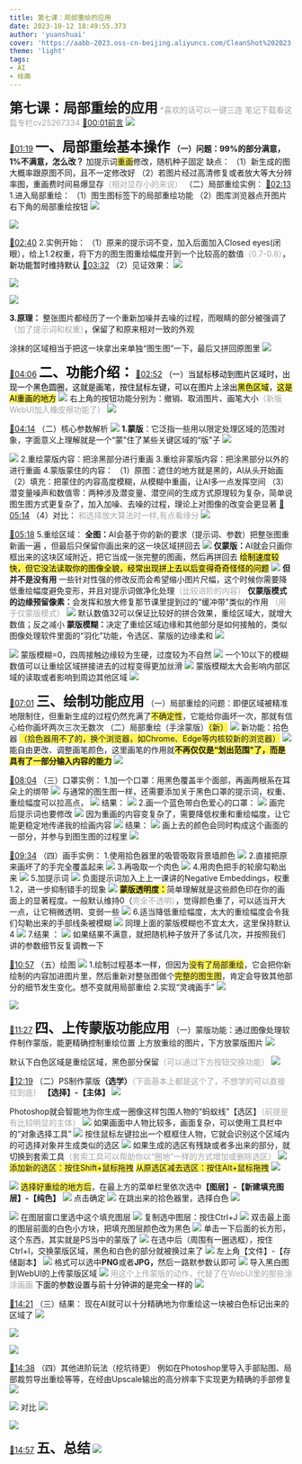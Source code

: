 ```yaml
---
title: 第七课：局部重绘的应用
date: 2023-10-12 18:49:55.373
author: 'yuanshuai'
cover: 'https://aabb-2023.oss-cn-beijing.aliyuncs.com/CleanShot%202023-10-25%20at%2013.41.52.png'
theme: 'light'
tags:
- AI
- 绘画
---
```


<strong><font style='font-size:24px;'>第七课：局部重绘的应用</font></strong>
<font style='color:#a5a5a5;'>*喜欢的话可以一键三连</font>
<font style='color:#a5a5a5;'>笔记下载看这篇专栏cv25267334</font>
[🚩00:01前言](https://www.bilibili.com/video/BV1uL411e7Uk?p=1&t=1)
![](https://aabb-2023.oss-cn-beijing.aliyuncs.com/BV1uL411e7Uk_498146.jpg)

[🚩01:19](https://www.bilibili.com/video/BV1uL411e7Uk?p=1&t=79)
<strong><font style='font-size:24px;'>一、局部重绘基本操作</font></strong>
<strong>（一）问题：99%的部分满意，1%不满意，怎么改？</strong>
加提示词<font style='background-color:#fff359;'>重画</font>修改，随机种子固定
	缺点：
	（1）新生成的图大概率跟原图不同，且不一定修改好
	（2）若图片经过高清修复或者放大等大分辨率图，重画费时间易爆显存<font style='color:#a5a5a5;'>（相对显存小的来说）</font>
（二）局部重绘实例：
[🚩02:13](https://www.bilibili.com/video/BV1uL411e7Uk?p=1&t=132)
1.进入局部重绘：
（1）图生图标签下的局部重绘功能
（2）图库浏览器点开图片右下角的局部重绘按钮
![](https://aabb-2023.oss-cn-beijing.aliyuncs.com/BV1uL411e7Uk_975419.jpg)


![](https://aabb-2023.oss-cn-beijing.aliyuncs.com/BV1uL411e7Uk_816596.jpg)

[🚩02:40](https://www.bilibili.com/video/BV1uL411e7Uk?p=1&t=160)
2.实例开始：
（1）原来的提示词不变，加入后面加入Closed eyes(闭眼），给上1.2权重，将下方的图生图重绘幅度开到一个比较高的数值<font style='color:#a5a5a5;'>（0.7-0.8）</font><font style='color:#000000;'>，新功能暂时维持默认</font>
[🚩03:32](https://www.bilibili.com/video/BV1uL411e7Uk?p=1&t=212)
（2）见证效果：
![](https://aabb-2023.oss-cn-beijing.aliyuncs.com/BV1uL411e7Uk_301256.jpg)


![](https://aabb-2023.oss-cn-beijing.aliyuncs.com/BV1uL411e7Uk_547747.jpg)


![](https://aabb-2023.oss-cn-beijing.aliyuncs.com/BV1uL411e7Uk_630223.jpg)


<strong>3.原理：</strong>
整张图片都经历了一个重新加噪并去噪的过程，而眼睛的部分被强调了<font style='color:#a5a5a5;'>（加了提示词和权重）</font><font style='color:#000000;'>，</font>保留了和原来相对一致的外观

涂抹的区域相当于把这一块拿出来单独“图生图”一下，最后又拼回原图里
![](https://aabb-2023.oss-cn-beijing.aliyuncs.com/BV1uL411e7Uk_458224.jpg)

[🚩04:06](https://www.bilibili.com/video/BV1uL411e7Uk?p=1&t=246)
<strong><font style='color:#000000;font-size:24px;'>二、功能介绍：</font></strong>
[🚩02:52](https://www.bilibili.com/video/BV1uL411e7Uk?p=1&t=171)
<font style='color:#000000;'>（一）当鼠标移动到图片区域时，出现一个黑色圆圈，这就是画笔，按住鼠标左键，可以在图片上涂出</font><font style='color:#000000;background-color:#fff359;'>黑色区域</font><font style='color:#000000;'>，</font><font style='color:#000000;background-color:#fff359;'>这是AI重画的地方</font>
![](https://aabb-2023.oss-cn-beijing.aliyuncs.com/BV1uL411e7Uk_307005.jpg)
右上角的按钮功能分别为：撤销、取消图片、画笔大小<font style='color:#a5a5a5;'>（新版WebUI加入橡皮擦功能了）</font>
![](https://aabb-2023.oss-cn-beijing.aliyuncs.com/BV1uL411e7Uk_535754.jpg)

[🚩04:14](https://www.bilibili.com/video/BV1uL411e7Uk?p=1&t=253)
（二）核心参数解析
![](https://aabb-2023.oss-cn-beijing.aliyuncs.com/BV1uL411e7Uk_367349.jpg)
<strong>1.蒙版</strong>：它泛指一些用以限定处理区域的范围对象，字面意义上理解就是一个“蒙"住了某些关键区域的“版"子
![](https://aabb-2023.oss-cn-beijing.aliyuncs.com/BV1uL411e7Uk_234717.jpg)

![](https://aabb-2023.oss-cn-beijing.aliyuncs.com/BV1uL411e7Uk_519610.jpg)
2.重绘蒙版内容：把涂黑部分进行重画
3.重绘非蒙版内容：把涂黑部分以外的进行重画
4.蒙版蒙住的内容：
	（1）原图：遮住的地方就是黑的，AI从头开始画
	（2）填充：把蒙住的内容高度模糊，从模糊中重画，让AI多一点发挥空间
	（3）潜变量噪声和数值零：两种涉及潜变量、潜空间的生成方式原理较为复杂，简单说图生图方式更复杂了，加入加噪、去噪的过程，理论上对图像的改变会更显著
[🚩05:14](https://www.bilibili.com/video/BV1uL411e7Uk?p=1&t=313)
（4）对比：
<font style='color:#a5a5a5;'>和选择放大算法时一样,有点看缘分</font>
![](https://aabb-2023.oss-cn-beijing.aliyuncs.com/BV1uL411e7Uk_609119.jpg)

[🚩05:18](https://www.bilibili.com/video/BV1uL411e7Uk?p=1&t=318)
5.重绘区域：
<strong>全图：</strong>AI会基于你的新的要求（提示词、参数）把整张图重新画一遍 ，但最后只保留你画出来的这一块区域拼回去
![](https://aabb-2023.oss-cn-beijing.aliyuncs.com/BV1uL411e7Uk_715737.jpg)
<strong>仅蒙版：</strong>AI就会只画你框出来的这块区域附近，把它当成一张完整的图画，然后再拼回去
<font style='background-color:#fff359;color:#000000;'>绘制速度较快，但它没法读取你的图像全貌，经常出现拼上去以后变得奇奇怪怪的问题</font>
![](https://aabb-2023.oss-cn-beijing.aliyuncs.com/BV1uL411e7Uk_717803.jpg)
<strong>但并不是没有用</strong>
一些针对性强的修改反而会希望缩小图片尺幅，这个时候你需要降低重绘幅度避免变形，并且对提示词做净化处理<font style='color:#a5a5a5;'>（比较进阶的内容）</font>
<strong>仅蒙版模式的边缘预留像素：</strong>会发挥和放大修复那节课里提到过的“缓冲带"类似的作用
<font style='color:#a5a5a5;'>（用于仅蒙版模式）</font>
![](https://aabb-2023.oss-cn-beijing.aliyuncs.com/BV1uL411e7Uk_896148.jpg)
默认数值32可以保证比较好的拼合效果，重绘区域大，就增大数值；反之减小
<strong>蒙版模糊：</strong>决定了重绘区域边缘和其他部分是如何接触的，类似图像处理软件里面的“羽化”功能，令选区、蒙版的边缘柔和
![](https://aabb-2023.oss-cn-beijing.aliyuncs.com/BV1uL411e7Uk_870293.jpg)

![](https://aabb-2023.oss-cn-beijing.aliyuncs.com/BV1uL411e7Uk_876700.jpg)
蒙版模糊=0，四周接触边缘较为生硬，过度较为不自然
![](https://aabb-2023.oss-cn-beijing.aliyuncs.com/BV1uL411e7Uk_076394.jpg)
一个10以下的模糊数值可以让重绘区域拼接进去的过程变得更加丝滑
![](https://aabb-2023.oss-cn-beijing.aliyuncs.com/BV1uL411e7Uk_182988.jpg)
蒙版模糊太大会影响内部区域的读取或者影响到周边其他区域
![](https://aabb-2023.oss-cn-beijing.aliyuncs.com/BV1uL411e7Uk_438403.jpg)

[🚩07:01](https://www.bilibili.com/video/BV1uL411e7Uk?p=1&t=421)
<strong><font style='font-size:24px;'>三、绘制功能应用</font></strong>
（一）局部重绘的问题：即便区域被精准地限制住，但重新生成的过程仍然充满了<font style='background-color:#fff359;'>不确定性</font>，它能给你画坏一次，那就有信心给你画坏两次三次无数次
（二）局部重绘（手涂蒙版）<font style='background-color:#fff359;'>（新）</font>
![](https://aabb-2023.oss-cn-beijing.aliyuncs.com/BV1uL411e7Uk_218916.jpg)
新功能：拾色器
<font style='background-color:#fff359;'>（拾色器用不了的，换个浏览器，如Chrome、Edge等内核较新的浏览器）</font>
![](https://aabb-2023.oss-cn-beijing.aliyuncs.com/BV1uL411e7Uk_134632.jpg)
能自由更改、调整画笔颜色，这里画笔的作用就<strong><font style='background-color:#fff359;'>不再仅仅是“划出范围"了，而是具有了一部分输入内容的能力</font></strong>
![](https://aabb-2023.oss-cn-beijing.aliyuncs.com/BV1uL411e7Uk_751808.jpg)

[🚩08:04](https://www.bilibili.com/video/BV1uL411e7Uk?p=1&t=484)
（三）口罩实例：
1.加一个口罩：用黑色覆盖半个面部，再画两根系在耳朵上的绑带
![](https://aabb-2023.oss-cn-beijing.aliyuncs.com/BV1uL411e7Uk_502831.jpg)
与通常的图生图一样，还需要添加关于黑色口罩的提示词，权重、重绘幅度可以拉高点，
![](https://aabb-2023.oss-cn-beijing.aliyuncs.com/BV1uL411e7Uk_531192.jpg)
结果：
![](https://aabb-2023.oss-cn-beijing.aliyuncs.com/BV1uL411e7Uk_773839.jpg)
2.画一个蓝色带白色爱心的口罩：
![](https://aabb-2023.oss-cn-beijing.aliyuncs.com/BV1uL411e7Uk_248868.jpg)
画完后提示词也要修改
![](https://aabb-2023.oss-cn-beijing.aliyuncs.com/BV1uL411e7Uk_437618.jpg)
因为重画的内容变复杂了，需要降低权重和重绘幅度，让它能更稳定地传递我的绘画内容
![](https://aabb-2023.oss-cn-beijing.aliyuncs.com/BV1uL411e7Uk_570050.jpg)
结果：
![](https://aabb-2023.oss-cn-beijing.aliyuncs.com/BV1uL411e7Uk_590817.jpg)
画上去的颜色会同时构成这个画面的一部分，并参与到图生图的过程里
![](https://aabb-2023.oss-cn-beijing.aliyuncs.com/BV1uL411e7Uk_958707.jpg)

[🚩09:34](https://www.bilibili.com/video/BV1uL411e7Uk?p=1&t=573)
（四）画手实例：
1.使用拾色器里的吸管吸取背景墙颜色
![](https://aabb-2023.oss-cn-beijing.aliyuncs.com/BV1uL411e7Uk_447138.jpg)
2.直接把原来画坏了的手完全覆盖起来
![](https://aabb-2023.oss-cn-beijing.aliyuncs.com/BV1uL411e7Uk_072838.jpg)
3.再吸取一个肉色
![](https://aabb-2023.oss-cn-beijing.aliyuncs.com/BV1uL411e7Uk_427817.jpg)
4.用肉色把手的轮廓勾勒出来
![](https://aabb-2023.oss-cn-beijing.aliyuncs.com/BV1uL411e7Uk_031937.jpg)
5.加提示词
![](https://aabb-2023.oss-cn-beijing.aliyuncs.com/BV1uL411e7Uk_282404.jpg)
负面提示词加入上上一课讲的Negative Embeddings，权重1.2，进一步抑制错手的现象
![](https://aabb-2023.oss-cn-beijing.aliyuncs.com/BV1uL411e7Uk_586260.jpg)
<strong><font style='background-color:#fff359;'>蒙版透明度：</font></strong>简单理解就是这些颜色印在你的画面上的显著程度。一般默认维持0（<font style='color:#a5a5a5;'>完全不透明）</font>，觉得颜色重了，可以适当开大一点，让它稍微透明、变弱一些
![](https://aabb-2023.oss-cn-beijing.aliyuncs.com/BV1uL411e7Uk_056655.jpg)
6.适当降低重绘幅度，太大的重绘幅度会令我们勾勒出来的手部线条被模糊
![](https://aabb-2023.oss-cn-beijing.aliyuncs.com/BV1uL411e7Uk_356130.jpg)
同理上面的蒙版模糊也不宜太大，这里保持默认4
![](https://aabb-2023.oss-cn-beijing.aliyuncs.com/BV1uL411e7Uk_828837.jpg)
7.结果 ：
![](https://aabb-2023.oss-cn-beijing.aliyuncs.com/BV1uL411e7Uk_276581.jpg)
如果结果不满意，就把随机种子放开了多试几次，并按照我们讲的参数细节反复调教一下

[🚩10:57](https://www.bilibili.com/video/BV1uL411e7Uk?p=1&t=657)
（五）绘图
![](https://aabb-2023.oss-cn-beijing.aliyuncs.com/BV1uL411e7Uk_764355.jpg)
1.绘制过程基本一样，但因为<font style='background-color:#fff359;'>没有了局部重绘</font>，它会把你新绘制的内容加进图片里，然后重新对整张图做个<font style='background-color:#fff359;'>完整的图生图</font>，肯定会导致其他部分的细节发生变化。想不变就用局部重绘
2.实现“灵魂画手”
![](https://aabb-2023.oss-cn-beijing.aliyuncs.com/BV1uL411e7Uk_629166.jpg)


![](https://aabb-2023.oss-cn-beijing.aliyuncs.com/BV1uL411e7Uk_068342.jpg)

[🚩11:27](https://www.bilibili.com/video/BV1uL411e7Uk?p=1&t=687)
<strong><font style='font-size:24px;'>四、上传蒙版功能应用</font></strong>
（一）蒙版功能：通过图像处理软件制作蒙版，能更精确控制重绘位置
上方放重绘的图片，下方放蒙版图片
![](https://aabb-2023.oss-cn-beijing.aliyuncs.com/BV1uL411e7Uk_522074.jpg)

默认下白色区域是重绘区域，黑色部分保留<font style='color:#a5a5a5;'>（可以通过下方按钮交换功能）</font>
![](https://aabb-2023.oss-cn-beijing.aliyuncs.com/BV1uL411e7Uk_660785.jpg)

[🚩12:19](https://www.bilibili.com/video/BV1uL411e7Uk?p=1&t=739)
（二）PS制作蒙版<strong>（选学）</strong><font style='color:#a5a5a5;'>（下面基本上都是这个了，不想学的可以直接拉到底）</font>
<strong>【选择】-【主体】</strong>
![](https://aabb-2023.oss-cn-beijing.aliyuncs.com/BV1uL411e7Uk_611890.jpg)

Photoshop就会智能地为你生成一圈像这样包围人物的“蚂蚁线”【选区】<font style='color:#a5a5a5;'>（前提是有比较明显的主体）</font>
![](https://aabb-2023.oss-cn-beijing.aliyuncs.com/BV1uL411e7Uk_512794.jpg)
如果画面中人物比较多，画面复杂，可以使用工具栏中的“对象选择工具”
![](https://aabb-2023.oss-cn-beijing.aliyuncs.com/BV1uL411e7Uk_851952.jpg)
按住鼠标左键拉出一个框框住人物，它就会识别这个区域内的可选择对象并生成类似的选区
![](https://aabb-2023.oss-cn-beijing.aliyuncs.com/BV1uL411e7Uk_365439.jpg)
如果生成的选区有残缺或者多出来的部分，就切换到套索工具<font style='color:#a5a5a5;'>（套索工具可以帮助你以“圈地”一样的方式增加或删除选区）</font>
![](https://aabb-2023.oss-cn-beijing.aliyuncs.com/BV1uL411e7Uk_114371.jpg)
<font style='background-color:#fff359;'>添加新的选区：按住Shift+鼠标拖拽</font>
<font style='background-color:#fff359;'>从原选区减去选区：按住Alt+鼠标拖拽</font>
![](https://aabb-2023.oss-cn-beijing.aliyuncs.com/BV1uL411e7Uk_935628.jpg)

![](https://aabb-2023.oss-cn-beijing.aliyuncs.com/BV1uL411e7Uk_879877.jpg)
<font style='background-color:#fff359;'>选择好重绘的地方后</font>，在最上方的菜单栏里依次选中<strong>【图层】-【新建填充图层】-【纯色】</strong>
![](https://aabb-2023.oss-cn-beijing.aliyuncs.com/BV1uL411e7Uk_296583.jpg)
点击确定
![](https://aabb-2023.oss-cn-beijing.aliyuncs.com/BV1uL411e7Uk_079624.jpg)
在跳出来的拾色器里，选择白色
![](https://aabb-2023.oss-cn-beijing.aliyuncs.com/BV1uL411e7Uk_360610.jpg)

![](https://aabb-2023.oss-cn-beijing.aliyuncs.com/BV1uL411e7Uk_986156.jpg)
在图层窗口里选中这个填充图层
![](https://aabb-2023.oss-cn-beijing.aliyuncs.com/BV1uL411e7Uk_683882.jpg)
复制选中图层：按住Ctrl+J
![](https://aabb-2023.oss-cn-beijing.aliyuncs.com/BV1uL411e7Uk_881440.jpg)
双击最上面的图层前面的白色小方块，把填充图层颜色改为黑色
![](https://aabb-2023.oss-cn-beijing.aliyuncs.com/BV1uL411e7Uk_716383.jpg)
单击一下后面的长方形，这个东西，其实就是PS当中的蒙版了
![](https://aabb-2023.oss-cn-beijing.aliyuncs.com/BV1uL411e7Uk_431923.jpg)
在选中后（周围有一圈选框），按住Ctrl+I，交换蒙版区域，黑色和白色的部分就被换过来了
![](https://aabb-2023.oss-cn-beijing.aliyuncs.com/BV1uL411e7Uk_665331.jpg)
左上角【文件】-【存储副本】
![](https://aabb-2023.oss-cn-beijing.aliyuncs.com/BV1uL411e7Uk_521232.jpg)
格式可以选中<strong>PNG</strong>或者<strong>JPG，</strong>然后一路默参数认即可
![](https://aabb-2023.oss-cn-beijing.aliyuncs.com/BV1uL411e7Uk_668677.jpg)
导入黑白图到WebUI的上传蒙版区域
![](https://aabb-2023.oss-cn-beijing.aliyuncs.com/BV1uL411e7Uk_088792.jpg)
<font style='color:#a5a5a5;'>用这个上传蒙版的动作，代替了在WebUl里的那些涂涂画画</font>
<font style='color:#000000;'>下面的参数设置与前十分钟讲的是完全一样的</font>
![](https://aabb-2023.oss-cn-beijing.aliyuncs.com/BV1uL411e7Uk_197622.jpg)

[🚩14:21](https://www.bilibili.com/video/BV1uL411e7Uk?p=1&t=861)
（三）结果：
现在AI就可以十分精确地为你重绘这一块被白色标记出来的区域了
![](https://aabb-2023.oss-cn-beijing.aliyuncs.com/BV1uL411e7Uk_043403.jpg)


![](https://aabb-2023.oss-cn-beijing.aliyuncs.com/BV1uL411e7Uk_636518.jpg)


![](https://aabb-2023.oss-cn-beijing.aliyuncs.com/BV1uL411e7Uk_063996.jpg)

[🚩14:38](https://www.bilibili.com/video/BV1uL411e7Uk?p=1&t=877)
（四）其他进阶玩法（挖坑待更）
 例如在Photoshop里导入手部贴图、局部裁剪导出重绘等等，在经由Upscale输出的高分辨率下实现更为精确的手部修复
![](https://aabb-2023.oss-cn-beijing.aliyuncs.com/BV1uL411e7Uk_956791.jpg)

![](https://aabb-2023.oss-cn-beijing.aliyuncs.com/BV1uL411e7Uk_109126.jpg)
对比
![](https://aabb-2023.oss-cn-beijing.aliyuncs.com/BV1uL411e7Uk_147210.jpg)


![](https://aabb-2023.oss-cn-beijing.aliyuncs.com/BV1uL411e7Uk_101759.jpg)

[🚩14:57](https://www.bilibili.com/video/BV1uL411e7Uk?p=1&t=897)
<strong><font style='font-size:24px;'>五、总结</font></strong>
![](https://aabb-2023.oss-cn-beijing.aliyuncs.com/BV1uL411e7Uk_201515.jpg)

